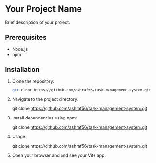 # Your Project Name

Brief description of your project.

## Prerequisites

- Node.js
- npm

## Installation

1. Clone the repository:

   ```bash
   git clone https://github.com/ashraf56/task-management-system.git

2. Navigate to the project directory:


   git clone https://github.com/ashraf56/task-management-system.git

3. Install dependencies using npm:


   git clone https://github.com/ashraf56/task-management-system.git


4. Usage: 


   git clone https://github.com/ashraf56/task-management-system.git

5. Open your browser and and see your Vite app.
